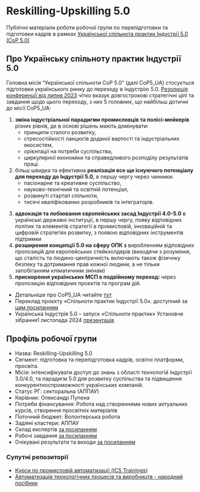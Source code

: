 # Reskilling-Upskilling 5.0

Публічні матеріали роботи робочої групи по перепідготовки та підготовки кадрів в рамках [Української спільнота практик Індустрії 5.0 (СоР 5.0)](https://appau.org.ua/news/community-indusrty-5-0/)

## Про Українську спільноту практик Індустрії 5.0

Головна місія “Української спільноти СоР 5.0” (далі CoP5_UA) стосується  підготовки українського ринку до переходу в Індустрію 5.0. [Резолюція конференції від липня 2023](https://www.clusters.org.ua/blog-single/resolution-of-the-ukrainian-conference-industry5-0/) чітко вказує довгострокові стратегічні цілі та завдання щодо цього  переходу, з них 5 головних, що найбільш дотичні до місії  CoP5_UA:

1. **зміна індустріальної парадигми промисловців та полісі-мейкерів** різних рівнів, де в основі рішень мають домінувати:
   -  принципи сталого  розвитку, 
   - стресостійкості ланцюгів доданої вартості та індустріальних  екосистем, 
   - орієнтації на потреби суспільства, 
   - циркулярної економіки та  справедливого розподілу результатів праці. 
2. більш швидка та ефективна **реалізація все ще існуючого потенціалу для переходу до Індустрії 5.0,** в першу чергу через чинники:
   - пасіонарне та креативне суспільство,  
   - науково-технічний та освітній потенціал, 
   - розвинуті стартап спільноти,  
   - тисячі кваліфікованих розробників та інтеграторів.

3)  **адвокація та лобіювання європейських засад Індустрії 4.0-5.0** в українські державні інституції, в першу чергу, появу відповідних  політик та елементів стратегії в промисловій, інноваційній та цифровій  стратегіях розвитку, з появою відповідних інструментів підтримки
4) **розширення концепції 5.0 на сферу ОПК з**  виробленням відповідних пропозицій для європейських стейкхолдерів  (виходячи з розуміння, що сталість та людино-центричність включають  також фізичнку безпеку та дотримання прав кожної людини, а не тільки  запобіганням кліматичним змінам)
5) **прискорення українських МСП в подвійному переход**і через пропозицію відповідних проєктів та програм дій.

- Детальніше про CoP5_UA читайте  [тут](https://appau.org.ua/news/community-indusrty-5-0/)
- Переклад проєкту «Спільноти практик Індустрії 5.0». доступний за [цим посиланням](https://appau.org.ua/publications/knowledge-base/industry-5-0-translation/)
- Українська Індустрія 5.0 – запуск «Спільноти практик»  Установче зібрання1 листопада 2024 [презентація](https://docs.google.com/presentation/d/1N1v_cMzbABx5FGyPZOIKsfFIgkn4SzcwjcWi6-ANHbs/edit#slide=id.g31110ee4bee_2_84)

## Профіль робочої групи

- Назва: Reskilling-Upskilling 5.0
- Сегмент: підготовка та перепідготовка кадрів, освітні платформи, просвіта.
- Місія: інтенсифікувати доступ до знань з області технологій Індустрії 3.0/4.0, та парадигм 5.0 для розвитку суспільства та підвищення конкурентноспроможності українських компаній.
- Статус РГ: секторальна (АППАУ)
- Керівник: Олександр Пупена
- Потреби фінансування: Робота над створеннями нових актуальних курсів, створення просвітніх матеріалів  
- Поточний бюджет: Волонтерська робота 
- Задіяні кластери: АППАУ
- Склад експертів [за посиланням](https://docs.google.com/spreadsheets/d/1HDfeNeQVk-m57G2BaCv0eyrX7QMuBSadQUuIIxI44RU/edit?usp=sharing)
- Робочі завдання [за посиланням](https://docs.google.com/spreadsheets/d/1HDfeNeQVk-m57G2BaCv0eyrX7QMuBSadQUuIIxI44RU/edit?gid=100455992#gid=100455992) 
- Очікувані результати та виходи [за посиланням](https://docs.google.com/spreadsheets/d/1HDfeNeQVk-m57G2BaCv0eyrX7QMuBSadQUuIIxI44RU/edit?gid=1657662161#gid=1657662161)

### Супутні репозиторії

- [Курси по промисловій автоматизації (ICS Trainings)](https://github.com/pupenasan/icstrainings)
- [Автоматизація технологічних процесів та виробництв - народний посібник](https://asu-in-ua.github.io/atpv/)

